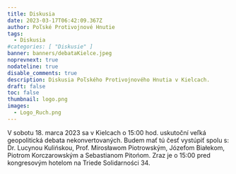 ```yaml
---
title: Diskusia
date: 2023-03-17T06:42:09.367Z
author: Poľské Protivojnové Hnutie
tags:
  - Diskusia
#categories: [ "Diskusie" ]
banner: banners/debataKielce.jpeg
noprevnext: true
nodateline: true
disable_comments: true
description: Diskusia Poľského Protivojnového Hnutia v Kielcach.
draft: false
toc: false
thumbnail: logo.png
images:
  - Logo_Ruch.png
---
```


V sobotu 18. marca 2023 sa v Kielcach o 15:00 hod. uskutoční veľká geopolitická debata nekonvertovaných. Budem mať tú česť vystúpiť spolu s: Dr. Lucynou Kulińskou, Prof. Mirosławom Piotrowským, Józefom Białekom, Piotrom Korczarowským a Sebastianom Pitońom. Zraz je o 15:00 pred kongresovým hotelom na Triede Solidarności 34.